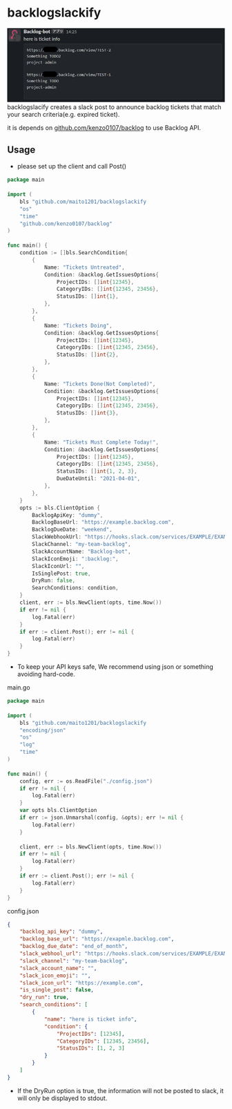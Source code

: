 # backlogslackify

![](./slack.png)
backlogslacify creates a slack post to announce backlog tickets that match your search criteria(e.g. expired ticket).

it is depends on [github.com/kenzo0107/backlog](https://github.com/kenzo0107/backlog) to use Backlog API.

## Usage

* please set up the client and call Post()

```main.go
package main

import (
	bls "github.com/maito1201/backlogslackify
	"os"
	"time"
	"github.com/kenzo0107/backlog"
)

func main() {
	condition := []bls.SearchCondition{
		{
			Name: "Tickets Untreated",
			Condition: &backlog.GetIssuesOptions{
           		ProjectIDs: []int{12345},
            	CategoryIDs: []int{12345, 23456},
            	StatusIDs: []int{1},
			},
		},
        {
			Name: "Tickets Doing",
			Condition: &backlog.GetIssuesOptions{
            	ProjectIDs: []int{12345},
            	CategoryIDs: []int{12345, 23456},
            	StatusIDs: []int{2},
			},
		},
        {
			Name: "Tickets Done(Not Completed)",
			Condition: &backlog.GetIssuesOptions{
            	ProjectIDs: []int{12345},
            	CategoryIDs: []int{12345, 23456},
            	StatusIDs: []int{3},
			},
		},
		{
			Name: "Tickets Must Complete Today!",
			Condition: &backlog.GetIssuesOptions{
            	ProjectIDs: []int{12345},
            	CategoryIDs: []int{12345, 23456},
            	StatusIDs: []int{1, 2, 3},
				DueDateUntil: "2021-04-01",
			},
		},
	}
	opts := bls.ClientOption {
		BacklogApiKey: "dummy",
		BacklogBaseUrl: "https://example.backlog.com",
		BacklogDueDate: "weekend",
		SlackWebhookUrl: "https://hooks.slack.com/services/EXAMPLE/EXAMPLE/EXAMPLE",
		SlackChannel: "my-team-backlog",
		SlackAccountName: "Backlog-bot",
		SlackIconEmoji: ":backlog:",
		SlackIconUrl: "",
		IsSinglePost: true,
		DryRun: false,
		SearchConditions: condition,
	}
	client, err := bls.NewClient(opts, time.Now())
	if err != nil {
		log.Fatal(err)
	} 
	if err := client.Post(); err != nil {
		log.Fatal(err)
	}
}
```

* To keep your API keys safe, We recommend using json or something avoiding hard-code.

main.go

```main.go
package main

import (
	bls "github.com/maito1201/backlogslackify
	"encoding/json"
	"os"
	"log"
	"time"
)

func main() {
	config, err := os.ReadFile("./config.json")
	if err != nil {
		log.Fatal(err)
	}
	var opts bls.ClientOption
	if err := json.Unmarshal(config, &opts); err != nil {
		log.Fatal(err)
	}

	client, err := bls.NewClient(opts, time.Now())
	if err != nil {
		log.Fatal(err)
	} 
	if err := client.Post(); err != nil {
		log.Fatal(err)
	}
}
```

config.json

```config.json
{
    "backlog_api_key": "dummy",
    "backlog_base_url": "https://exapmle.backlog.com",
    "backlog_due_date": "end_of_month",
    "slack_webhool_url": "https://hooks.slack.com/services/EXAMPLE/EXAMPLE/EXAMPLE",
    "slack_channel": "my-team-backlog",
    "slack_account_name": "",
    "slack_icon_emoji": "",
    "slack_icon_url": "https://example.com",
    "is_single_post": false,
    "dry_run": true,
    "search_conditions": [
        {
            "name": "here is ticket info",
            "condition": {
                "ProjectIDs": [12345],
                "CategoryIDs": [12345, 23456],
                "StatusIDs": [1, 2, 3]
            }
        }
    ]
}
```

* If the DryRun option is true, the information will not be posted to slack, it will only be displayed to stdout.
